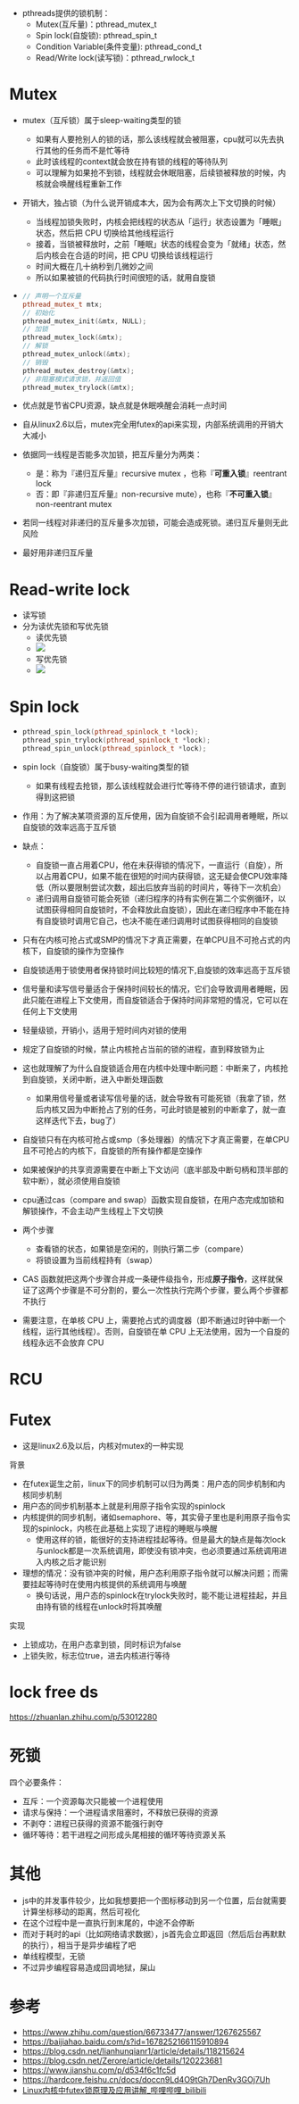 - pthreads提供的锁机制：
  - Mutex(互斥量)：pthread_mutex_t
  - Spin lock(自旋锁): pthread_spin_t
  - Condition Variable(条件变量): pthread_cond_t
  - Read/Write lock(读写锁)：pthread_rwlock_t



# Mutex

- mutex（互斥锁）属于sleep-waiting类型的锁
  - 如果有人要抢别人的锁的话，那么该线程就会被阻塞，cpu就可以先去执行其他的任务而不是忙等待
  - 此时该线程的context就会放在持有锁的线程的等待队列
  - 可以理解为如果抢不到锁，线程就会休眠阻塞，后续锁被释放的时候，内核就会唤醒线程重新工作
  
- 开销大，独占锁（为什么说开销成本大，因为会有两次上下文切换的时候）

  - 当线程加锁失败时，内核会把线程的状态从「运行」状态设置为「睡眠」状态，然后把 CPU 切换给其他线程运行
  - 接着，当锁被释放时，之前「睡眠」状态的线程会变为「就绪」状态，然后内核会在合适的时间，把 CPU 切换给该线程运行
  - 时间大概在几十纳秒到几微妙之间
  - 所以如果被锁的代码执行时间很短的话，就用自旋锁

- ```cpp
  // 声明一个互斥量    
  pthread_mutex_t mtx;
  // 初始化 
  pthread_mutex_init(&mtx, NULL);
  // 加锁  
  pthread_mutex_lock(&mtx);
  // 解锁 
  pthread_mutex_unlock(&mtx);
  // 销毁
  pthread_mutex_destroy(&mtx); 
  // 非阻塞模式请求锁，并返回值
  pthread_mutex_trylock(&mtx);
  ```

- 优点就是节省CPU资源，缺点就是休眠唤醒会消耗一点时间

- 自从linux2.6以后，mutex完全用futex的api来实现，内部系统调用的开销大大减小



- 依据同一线程是否能多次加锁，把互斥量分为两类：
  - 是：称为『递归互斥量』recursive mutex ，也称『**可重入锁**』reentrant lock
  - 否：即『非递归互斥量』non-recursive mute），也称『**不可重入锁**』non-reentrant mutex
- 若同一线程对非递归的互斥量多次加锁，可能会造成死锁。递归互斥量则无此风险
- 最好用非递归互斥量





# Read-write lock

- 读写锁
- 分为读优先锁和写优先锁
  - 读优先锁
  - ![](读优先锁.png)
  - 写优先锁
  - ![](写优先锁.png)





# Spin lock

- ```cpp
  pthread_spin_lock(pthread_spinlock_t *lock);
  pthread_spin_trylock(pthread_spinlock_t *lock);
  pthread_spin_unlock(pthread_spinlock_t *lock);
  ```

- spin lock（自旋锁）属于busy-waiting类型的锁
  - 如果有线程去抢锁，那么该线程就会进行忙等待不停的进行锁请求，直到得到这把锁
- 作用：为了解决某项资源的互斥使用，因为自旋锁不会引起调用者睡眠，所以自旋锁的效率远高于互斥锁
- 缺点：
  - 自旋锁一直占用着CPU，他在未获得锁的情况下，一直运行（自旋），所以占用着CPU，如果不能在很短的时间内获得锁，这无疑会使CPU效率降低（所以要限制尝试次数，超出后放弃当前的时间片，等待下一次机会）
  - 递归调用自旋锁可能会死锁（递归程序的持有实例在第二个实例循环，以试图获得相同自旋锁时，不会释放此自旋锁），因此在递归程序中不能在持有自旋锁时调用它自己，也决不能在递归调用时试图获得相同的自旋锁
- 只有在内核可抢占式或SMP的情况下才真正需要，在单CPU且不可抢占式的内核下，自旋锁的操作为空操作
- 自旋锁适用于锁使用者保持锁时间比较短的情况下,自旋锁的效率远高于互斥锁 
- 信号量和读写信号量适合于保持时间较长的情况，它们会导致调用者睡眠，因此只能在进程上下文使用，而自旋锁适合于保持时间非常短的情况，它可以在任何上下文使用
- 轻量级锁，开销小，适用于短时间内对锁的使用
- 规定了自旋锁的时候，禁止内核抢占当前的锁的进程，直到释放锁为止
- 这也就理解了为什么自旋锁适合用在内核中处理中断问题：中断来了，内核抢到自旋锁，关闭中断，进入中断处理函数
  - 如果用信号量或者读写信号量的话，就会导致有可能死锁（我拿了锁，然后内核又因为中断抢占了别的任务，可此时锁是被别的中断拿了，就一直这样迭代下去，bug了）
- 自旋锁只有在内核可抢占或smp（多处理器）的情况下才真正需要，在单CPU且不可抢占的内核下，自旋锁的所有操作都是空操作
- 如果被保护的共享资源需要在中断上下文访问（底半部及中断句柄和顶半部的软中断），就必须使用自旋锁



- cpu通过cas（compare and swap）函数实现自旋锁，在用户态完成加锁和解锁操作，不会主动产生线程上下文切换
- 两个步骤
  - 查看锁的状态，如果锁是空闲的，则执行第二步（compare）
  - 将锁设置为当前线程持有（swap）
- CAS 函数就把这两个步骤合并成一条硬件级指令，形成**原子指令**，这样就保证了这两个步骤是不可分割的，要么一次性执行完两个步骤，要么两个步骤都不执行



- 需要注意，在单核 CPU 上，需要抢占式的调度器（即不断通过时钟中断一个线程，运行其他线程）。否则，自旋锁在单 CPU 上无法使用，因为一个自旋的线程永远不会放弃 CPU



# RCU



# Futex

- 这是linux2.6及以后，内核对mutex的一种实现



背景

- 在futex诞生之前，linux下的同步机制可以归为两类：用户态的同步机制和内核同步机制
- 用户态的同步机制基本上就是利用原子指令实现的spinlock
- 内核提供的同步机制，诸如semaphore、等，其实骨子里也是利用原子指令实现的spinlock，内核在此基础上实现了进程的睡眠与唤醒
  - 使用这样的锁，能很好的支持进程挂起等待。但是最大的缺点是每次lock与unlock都是一次系统调用，即使没有锁冲突，也必须要通过系统调用进入内核之后才能识别
- 理想的情况：没有锁冲突的时候，用户态利用原子指令就可以解决问题；而需要挂起等待时在使用内核提供的系统调用与唤醒
  - 换句话说，用户态的spinlock在trylock失败时，能不能让进程挂起，并且由持有锁的线程在unlock时将其唤醒



实现

- 上锁成功，在用户态拿到锁，同时标识为false
- 上锁失败，标志位true，进去内核进行等待



# lock free ds

https://zhuanlan.zhihu.com/p/53012280





# 死锁

四个必要条件：

- 互斥：一个资源每次只能被一个进程使用
- 请求与保持：一个进程请求阻塞时，不释放已获得的资源
- 不剥夺：进程已获得的资源不能强行剥夺
- 循环等待：若干进程之间形成头尾相接的循环等待资源关系





# 其他

- js中的并发事件较少，比如我想要把一个图标移动到另一个位置，后台就需要计算坐标移动的距离，然后可视化
- 在这个过程中是一直执行到末尾的，中途不会停断
- 而对于耗时的api（比如网络请求数据），js首先会立即返回（然后后台再默默的执行），相当于是异步编程了吧
- 单线程模型，无锁
- 不过异步编程容易造成回调地狱，屎山





# 参考

- https://www.zhihu.com/question/66733477/answer/1267625567
- https://baijiahao.baidu.com/s?id=1678252166115910894
- https://blog.csdn.net/lianhunqianr1/article/details/118215624
- https://blog.csdn.net/Zerore/article/details/120223681
- https://www.jianshu.com/p/d534f6c1fc5d
- https://hardcore.feishu.cn/docs/doccn9Ld4O9tGh7DenRv3GOj7Uh
- [Linux内核中futex锁原理及应用讲解_哔哩哔哩_bilibili](https://www.bilibili.com/video/BV1d54y1a76e?from=search&seid=110121331632919412&spm_id_from=333.337.0.0)



